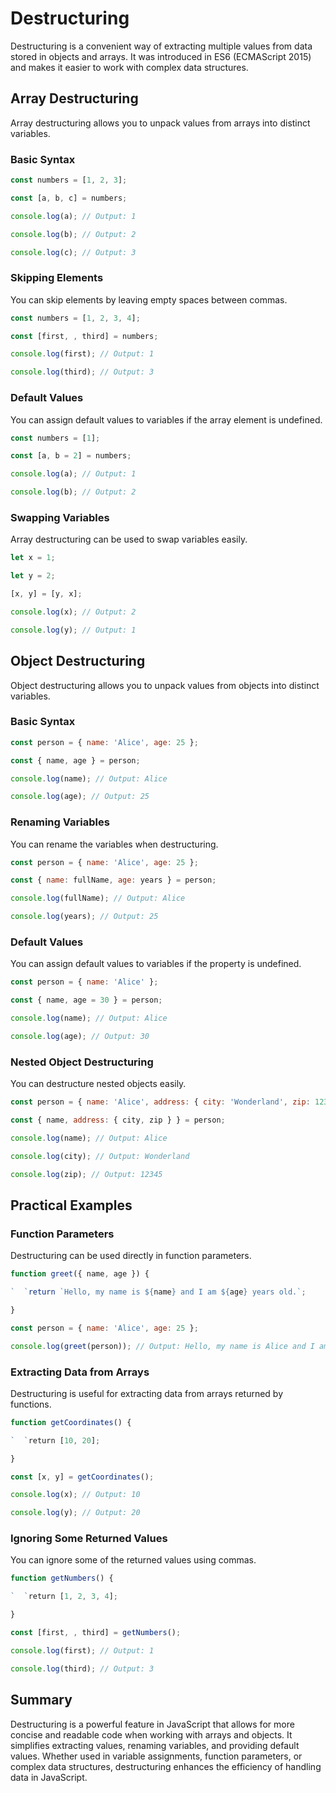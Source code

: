 # Destructuring

Destructuring is a convenient way of extracting multiple values from data stored in objects and arrays. It was introduced in ES6 (ECMAScript 2015) and makes it easier to work with complex data structures.

## Array Destructuring

Array destructuring allows you to unpack values from arrays into distinct variables.

### Basic Syntax
```javascript
const numbers = [1, 2, 3];

const [a, b, c] = numbers;

console.log(a); // Output: 1

console.log(b); // Output: 2

console.log(c); // Output: 3
```
### Skipping Elements

You can skip elements by leaving empty spaces between commas.
```javascript
const numbers = [1, 2, 3, 4];

const [first, , third] = numbers;

console.log(first); // Output: 1

console.log(third); // Output: 3
```
### Default Values

You can assign default values to variables if the array element is undefined.
```javascript
const numbers = [1];

const [a, b = 2] = numbers;

console.log(a); // Output: 1

console.log(b); // Output: 2
```
### Swapping Variables

Array destructuring can be used to swap variables easily.
```javascript
let x = 1;

let y = 2;

[x, y] = [y, x];

console.log(x); // Output: 2

console.log(y); // Output: 1
```
## Object Destructuring

Object destructuring allows you to unpack values from objects into distinct variables.

### Basic Syntax
```javascript
const person = { name: 'Alice', age: 25 };

const { name, age } = person;

console.log(name); // Output: Alice

console.log(age); // Output: 25
```
### Renaming Variables

You can rename the variables when destructuring.
```javascript
const person = { name: 'Alice', age: 25 };

const { name: fullName, age: years } = person;

console.log(fullName); // Output: Alice

console.log(years); // Output: 25
```
### Default Values

You can assign default values to variables if the property is undefined.
```javascript
const person = { name: 'Alice' };

const { name, age = 30 } = person;

console.log(name); // Output: Alice

console.log(age); // Output: 30
```
### Nested Object Destructuring

You can destructure nested objects easily.
```javascript
const person = { name: 'Alice', address: { city: 'Wonderland', zip: 12345 } };

const { name, address: { city, zip } } = person;

console.log(name); // Output: Alice

console.log(city); // Output: Wonderland

console.log(zip); // Output: 12345
```
## Practical Examples

### Function Parameters

Destructuring can be used directly in function parameters.
```javascript
function greet({ name, age }) {

`  `return `Hello, my name is ${name} and I am ${age} years old.`;

}

const person = { name: 'Alice', age: 25 };

console.log(greet(person)); // Output: Hello, my name is Alice and I am 25 years old.
```
### Extracting Data from Arrays

Destructuring is useful for extracting data from arrays returned by functions.
```javascript
function getCoordinates() {

`  `return [10, 20];

}

const [x, y] = getCoordinates();

console.log(x); // Output: 10

console.log(y); // Output: 20
```
### Ignoring Some Returned Values

You can ignore some of the returned values using commas.
```javascript
function getNumbers() {

`  `return [1, 2, 3, 4];

}

const [first, , third] = getNumbers();

console.log(first); // Output: 1

console.log(third); // Output: 3
```
## Summary

Destructuring is a powerful feature in JavaScript that allows for more concise and readable code when working with arrays and objects. It simplifies extracting values, renaming variables, and providing default values. Whether used in variable assignments, function parameters, or complex data structures, destructuring enhances the efficiency of handling data in JavaScript.
